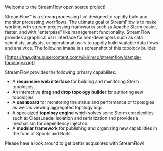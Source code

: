Welcome to the StreamFlow open source project!

StreamFlow&trade; is a stream processing tool designed to rapidly build and monitor processing workflows.  The ultimate goal of StreamFlow is to make working with stream processing frameworks such as Apache Storm easier, faster, and with "enterprise" like management functionality.  StreamFlow provides a graphical user interface for non-developers such as data scientists, analysts, or operational users to rapidly build scalable data flows and analytics.  The following image is a screenshot of this topology builder. 

[[https://raw.githubusercontent.com/wiki/lmco/streamflow/sample-topology.png]]

StreamFlow provides the following primary capabilites: 

* A **responsive web interface** for building and monitoring Storm topologies.
* An interactive **drag and drop topology builder** for authoring new topologies
* A **dashboard** for monitoring the status and performance of topologies as well as viewing aggregated topology logs.
* A speciaized **topology engine** which solves some Storm complexities such as ClassLoader isolation and serialization and provides a mechanism for dependency injection.
* A **modular framework** for publishing and organizing new capabilities in the form of Spouts and Bolts.

Please have a look around to get better acquainted with StreamFlow!